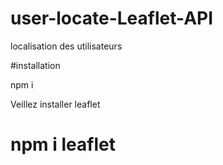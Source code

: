# user-locate-Leaflet-API
localisation des utilisateurs




#installation

npm i

Veillez installer leaflet
# npm i leaflet 
